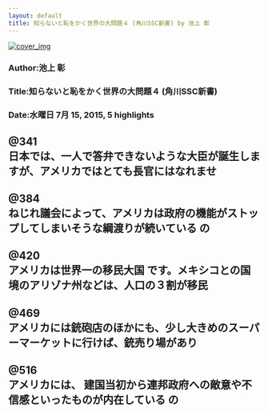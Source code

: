 ```yaml
---
layout: default
title: 知らないと恥をかく世界の大問題４ (角川SSC新書) by 池上 彰
---
```


[![cover_img](http://images-jp.amazon.com/images/P/B00CYY7TZ4.09.MZZZZZZZ.jpg)](https://www.amazon.co.jp/dp/B00CYY7TZ4)  
### Author:池上 彰  
### Title:知らないと恥をかく世界の大問題４ (角川SSC新書)  
### Date:水曜日 7月 15, 2015, 5 highlights
  
@341  
日本では、一人で答弁できないような大臣が誕生しますが、アメリカではとても長官にはなれませ  
----
  
@384  
ねじれ議会によって、アメリカは政府の機能がストップしてしまいそうな綱渡りが続いている の  
----
  
@420  
アメリカは世界一の移民大国 です。メキシコとの国境のアリゾナ州などは、人口の３割が移民  
----
  
@469  
アメリカには銃砲店のほかにも、少し大きめのスーパーマーケットに行けば、銃売り場があり  
----
  
@516  
アメリカには、 建国当初から連邦政府への敵意や不信感といったものが内在している の  
----